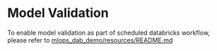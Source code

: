 # Model Validation
To enable model validation as part of scheduled databricks workflow, please refer to [mlops_dab_demo/resources/README.md](../resources/README.md)